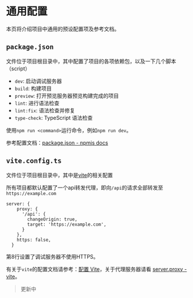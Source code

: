 # 通用配置
本页将介绍项目中通用的预设配置项及参考文档。

## `package.json`
文件位于项目根目录中，其中配置了项目的各项依赖包，以及一下几个脚本（script）

- `dev`: 启动调试服务器
- `build`: 构建项目
- `preview`: 打开预览服务器预览构建完成的项目
- `lint`: 进行语法检查
- `lint:fix`: 语法检查并修复
- `type-check`: TypeScript 语法检查

使用`npm run <command>`运行命令，例如`npm run dev`。

参考配置文档：[package.json - npmjs docs](https://docs.npmjs.com/cli/v7/configuring-npm/package-json)

## `vite.config.ts`
文件位于项目根目录中，其中是[vite](https://cn.vitejs.dev/)的相关配置

所有项目都默认配置了一个api转发代理，即向`/api`的请求全部转发至`https://example.com`
```ts{3-6}
server: {
    proxy: {
      '/api': {
        changeOrigin: true,
        target: 'https://example.com',
      }
    },
    https: false,
  }
```
第8行设置了调试服务器不使用HTTPS。

有关于`vite`的配置文档请参考：[配置 Vite](https://cn.vitejs.dev/config/)，关于代理服务器请看 [server.proxy - vite](https://cn.vitejs.dev/config/#server-proxy)。

> 更新中
